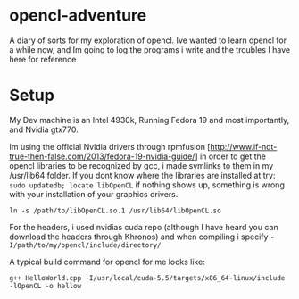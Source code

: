 opencl-adventure
================

A diary of sorts for my exploration of opencl.  Ive wanted to learn opencl for a while now,
and Im going to log the programs i write and the troubles I have here for reference

Setup
=====

My Dev machine is an Intel 4930k, Running Fedora 19 and most importantly, and Nvidia gtx770.

Im using the official Nvidia drivers through rpmfusion [http://www.if-not-true-then-false.com/2013/fedora-19-nvidia-guide/]
in order to get the opencl libraries to be recognized by gcc, i made symlinks to them in my /usr/lib64 folder.
If you dont know where the libraries are installed at try: `sudo updatedb; locate libOpenCL` if nothing shows up,
something is wrong with your installation of your graphics drivers.

    ln -s /path/to/libOpenCL.so.1 /usr/lib64/libOpenCL.so

For the headers, i used nvidias cuda repo (although I have heard you can download the headers through Khronos) and when compiling
i specify `-I/path/to/my/opencl/include/directory/`

A typical build command for opencl for me looks like:

    g++ HelloWorld.cpp -I/usr/local/cuda-5.5/targets/x86_64-linux/include -lOpenCL -o hellow
